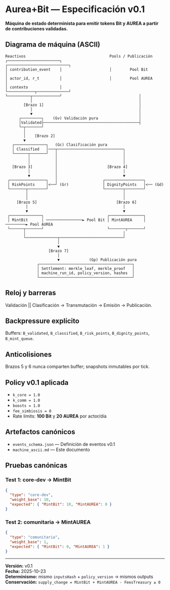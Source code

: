 # Aurea+Bit — Especificación v0.1

**Máquina de estado determinista para emitir tokens Bit y AUREA a partir de contribuciones validadas.**

## Diagrama de máquina (ASCII)

```
Reactivos                                     Pools / Publicación
┌───────────────────────┐                     ┌───────────────────────────┐
│ contribution_event    │                     │        Pool Bit           │
│ actor_id, r_t         │                     │        Pool AUREA         │
│ contexto              │                     └────────────┬──────────────┘
└──────────┬────────────┘                                  │
           │                                               │
        [Brazo 1]                                          │
           │                                               │
           ▼                                               │
      ┌─────────┐    (Gv) Validación pura                  │
      │Validated├──────────────────────────────────────────┤
      └─┬───────┘                                          
        │
        │    [Brazo 2]
        ▼
   ┌──────────────┐   (Gc) Clasificación pura
   │ Classified   │───┬─────────────────────────────┐
   └──────┬───────┘   │                             │
          │           │                             │
          │           │                             │
   [Brazo 3]          │                      [Brazo 4]
          │           │                             │
          ▼           │                             ▼
 ┌────────────────┐   │                    ┌─────────────────┐
 │ RiskPoints     │<──┘ (Gr)               │ DignityPoints   │<── (Gd)
 └───────┬────────┘                        └────────┬────────┘
         │                                          │
         │                                          │
     [Brazo 5]                                   [Brazo 6]
         │                                          │
         ▼                                          ▼
 ┌──────────────┐                            ┌───────────────┐
 │ MintBit      │ ────────────────► Pool Bit │ MintAUREA     │ ─────────► Pool AUREA
 └──────┬───────┘                            └───────┬───────┘
        │                                           │
        └──────────────┬────────────────────────────┘
                       │
                       ▼
                   [Brazo 7]
                       │
                       ▼             (Gp) Publicación pura
              ┌─────────────────────────────────────────┐
              │ Settlement: merkle_leaf, merkle_proof   │
              │ machine_run_id, policy_version, hashes  │
              └─────────────────────────────────────────┘
```

## Reloj y barreras

Validación || Clasificación → Transmutación → Emisión → Publicación.

## Backpressure explícito

Buffers: `B_validated`, `B_classified`, `B_risk_points`, `B_dignity_points`, `B_mint_queue`.

## Anticolisiones

Brazos 5 y 6 nunca comparten buffer; snapshots inmutables por tick.

## Policy v0.1 aplicada

- `k_core = 1.0`
- `k_comm = 1.0`
- `boosts = 1.0`
- `fee_simbiosis = 0`
- Rate limits: **100 Bit** y **20 AUREA** por actor/día

## Artefactos canónicos

- `events_schema.json` — Definición de eventos v0.1
- `machine_ascii.md` — Este documento

## Pruebas canónicas

### Test 1: core-dev → MintBit

```json
{
  "type": "core-dev",
  "weight_base": 10,
  "expected": { "MintBit": 10, "MintAUREA": 0 }
}
```

### Test 2: comunitaria → MintAUREA

```json
{
  "type": "comunitaria",
  "weight_base": 1,
  "expected": { "MintBit": 0, "MintAUREA": 1 }
}
```

---

**Versión:** v0.1  
**Fecha:** 2025-10-23  
**Determinismo:** mismo `inputsHash` + `policy_version` → mismos outputs  
**Conservación:** `supply_change = MintBit + MintAUREA - FeesTreasury ≥ 0`
